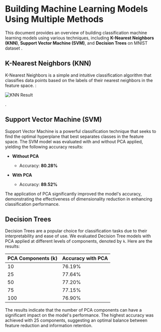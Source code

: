 # Building Machine Learning Models Using Multiple Methods

This document provides an overview of building classification machine learning models using various techniques, including **K-Nearest Neighbors (KNN)**, **Support Vector Machine (SVM)**, and **Decision Trees** on MNIST dataset .

## K-Nearest Neighbors (KNN)

K-Nearest Neighbors is a simple and intuitive classification algorithm that classifies data points based on the labels of their nearest neighbors in the feature space. :

![KNN Result]([E:\Python\QAI_Review_Test\KNN_plot_baseline.png](https://github.com/HuyNNQ-127/InterviewQAI_Excercise/blob/main/Excercise_No_1/KNN_plot_baseline.png))

.

## Support Vector Machine (SVM)

Support Vector Machine is a powerful classification technique that seeks to find the optimal hyperplane that best separates classes in the feature space. The SVM model was evaluated with and without PCA applied, yielding the following accuracy results:

- **Without PCA**
  - Accuracy: **80.28%**

- **With PCA**
  - Accuracy: **89.52%**

The application of PCA significantly improved the model's accuracy, demonstrating the effectiveness of dimensionality reduction in enhancing classification performance.

## Decision Trees

Decision Trees are a popular choice for classification tasks due to their interpretability and ease of use. We evaluated Decision Tree models with PCA applied at different levels of components, denoted by `k`. Here are the results:

| PCA Components (k) | Accuracy with PCA |
|--------------------|-------------------|
| 10                 | 76.19%            |
| 25                 | 77.64%            |
| 50                 | 77.20%            |
| 75                 | 77.15%            |
| 100                | 76.90%            |

The results indicate that the number of PCA components can have a significant impact on the model's performance. The highest accuracy was achieved with 25 components, suggesting an optimal balance between feature reduction and information retention.

